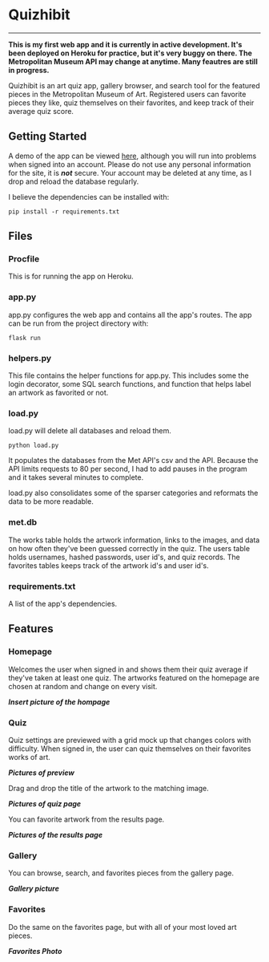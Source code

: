 # Quizhibit

***

**This is my first web app and it is currently in active development. It's been deployed on Heroku for practice, but it's very buggy on there. 
The Metropolitan Museum API may change at anytime. Many feautres are still in progress.**

Quizhibit is an art quiz app, gallery browser, and search tool for the featured pieces in the Metropolitan Museum of Art. Registered users can
favorite pieces they like, quiz themselves on their favorites, and keep track of their average quiz score.


## Getting Started

A demo of the app can be viewed [here](http//:quizhibit.herokuapp.com), although you will run into problems when signed into an account. 
Please do not use any personal information for the site, it is ***not*** secure. 
Your account may be deleted at any time, as I drop and reload the database regularly.

I believe the dependencies can be installed with:
```
pip install -r requirements.txt
```


## Files

### Procfile

This is for running the app on Heroku.

### app.py

app.py configures the web app and contains all the app's routes.
The app can be run from the project directory with:
```
flask run
```

### helpers.py

This file contains the helper functions for app.py. This includes some the login decorator, some SQL search functions, and function that helps
label an artwork as favorited or not.

### load.py

load.py will delete all databases and reload them. 
```
python load.py
```
It populates the databases from the Met API's csv and the API. Because the API limits requests to 80 per second, I had to add pauses in the program
and it takes several minutes to complete.

load.py also consolidates some of the sparser categories and reformats the data to be more readable.


### met.db 

The works table holds the artwork information, links to the images, and data on how often they've been guessed correctly in the quiz.
The users table holds usernames, hashed passwords, user id's, and quiz records. The favorites tables keeps track of the artwork id's and
user id's.


### requirements.txt

A list of the app's dependencies.

## Features

### Homepage

Welcomes the user when signed in and shows them their quiz average if they've taken at least one quiz. The artworks featured
on the homepage are chosen at random and change on every visit.

***Insert picture of the hompage***

### Quiz

Quiz settings are previewed with a grid mock up that changes colors with difficulty. When signed in, the user can quiz themselves on their
favorites works of art.

***Pictures of preview***

Drag and drop the title of the artwork to the matching image.

***Pictures of quiz page***

You can favorite artwork from the results page.

***Pictures of the results page***

### Gallery

You can browse, search, and favorites pieces from the gallery page.

***Gallery picture***

### Favorites

Do the same on the favorites page, but with all of your most loved art pieces.

***Favorites Photo***

